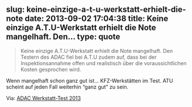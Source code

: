 slug: keine-einzige-a-t-u-werkstatt-erhielt-die-note
date: 2013-09-02 17:04:38
title: Keine einzige A.T.U-Werkstatt erhielt die Note mangelhaft. Den...
type: quote
---

> Keine einzige A.T.U-Werkstatt erhielt die Note mangelhaft. Den Testern des ADAC fiel bei A.T.U zudem auf, dass bei der Inspektionsannahme offen und realistisch über die voraussichtlichen Kosten gesprochen wird.

Wenn mangelhaft schon ganz gut ist… KFZ-Werkstätten im Test. ATU scheint auf jeden Fall weiterhin “ganz gut” zu sein.

 Via: [ADAC Werkstatt-Test 2013](http://www.adac.de/infotestrat/adac-im-einsatz/motorwelt/werkstatt_2013.aspx?ComponentId=184965&SourcePageId=6729)
